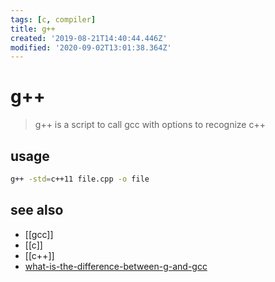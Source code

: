 ```yaml
---
tags: [c, compiler]
title: g++
created: '2019-08-21T14:40:44.446Z'
modified: '2020-09-02T13:01:38.364Z'
---
```


# g++

> g++ is a script to call gcc with options to recognize c++

## usage
```sh
g++ -std=c++11 file.cpp -o file
```

## see also
- [[gcc]]
- [[c]]
- [[c++]]
- [what-is-the-difference-between-g-and-gcc](https://stackoverflow.com/questions/172587/what-is-the-difference-between-g-and-gcc)
